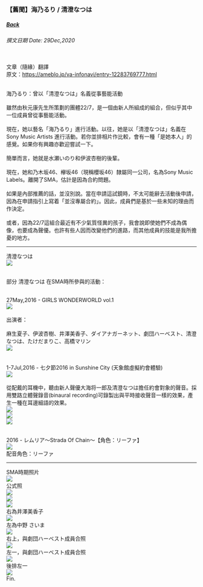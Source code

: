 ### 【舊聞】海乃るり / 清澄なつは
##### [Back](Article_List.md)
###### 撰文日期 Date: 29Dec,2020<br><br>

文章（隨緣）翻譯<br>
原文：https://ameblo.jp/va-infonavi/entry-12283769777.html<br><br>

海乃るり：曾以「清澄なつは」名義從事藝能活動<br><br>
雖然由秋元康先生所策劃的團體22/7，是一個由新人所組成的組合，但似乎其中一位成員曾從事藝能活動。<br><br>
現在，她以藝名「海乃るり」進行活動。以往，她是以「清澄なつは」名義在Sony Music Artists 進行活動。若你並排相片作比較，會有一種「是她本人」的感覺。如果你有興趣亦歡迎嘗試一下。<br><br>
簡單而言，她就是水瀬いのり和伊波杏樹的後輩。<br><br>
現在，她和乃木坂46、欅坂46（現稱櫻坂46）隸屬同一公司，名為Sony Music Labels。離開了SMA，估計是因為合約問題。<br><br>
如果是內部推薦的話，並沒別說。當在申請這試鏡時，不太可能辭去活動後申請，因為在申請指引上寫着「並沒專屬合約」。因此，成員們是基於一些未知的理由而作決定。<br><br>
或者，因為22/7這組合最近有不少氣質怪異的孩子，我會說即使她們不成為偶像，也要成為聲優。也許有些人因而改變他們的進路，而其他成員的技能是我所擔憂的地方。<br>

<hr>

清澄なつは<br>
<img src="../../../Img/Hosts/Article/Ruri_Past/Ruri_Profile.jpg" width="vw"><br><br>

部分 清澄なつは 在SMA時所參與的活動：<br><br>

27May,2016 - GIRLS WONDERWORLD vol.1<br>
<img src="../../../Img/Hosts/Article/Ruri_Past/GirlsWonderland.jpg" width="vw"><br><br>
<blockqoute>
出演者：<br><br>
麻生夏子、伊波杏樹、井澤美香子、ダイアナガーネット、劇団ハーベスト、清澄なつは、たけだまりこ、高橋マリン<br>
<img src="../../../Img/Hosts/Article/Ruri_Past/Name.jpg" width="vw"><br>
</blockqoute><br><br>
1-7Jul,2016 - 七夕節2016 in Sunshine City (天象館虛擬約會體驗)<br>
<img src="../../../Img/Hosts/Article/Ruri_Past/Star2016.jpg" width="vw"><br><br>
<blockqoute>
從配戴的耳機中，聽由新人聲優大海将一郎及清澄なつは擔任約會對象的聲音。採用雙路立體聲錄音(binaural recording)可錄製出與平時接收聲音一樣的效果，產生一種在耳邊細語的效果。
</blockqoute><br>
<img src="../../../Img/Hosts/Article/Ruri_Past/Star_1.jpg" width="vw"><br>
<img src="../../../Img/Hosts/Article/Ruri_Past/Star_2.jpg" width="vw"><br>
<img src="../../../Img/Hosts/Article/Ruri_Past/Star_3.jpg" width="vw"><br><br>

2016 - レムリア～Strada Of Chain～【角色：リーファ】<br>
<img src="../../../Img/Hosts/Article/Ruri_Past/Game.jpg" width="vw"><br>
配音角色：リーファ<br>

<hr>

SMA時期照片<br>
<img src="../../../Img/Hosts/Article/Ruri_Past/ProfilePic.jpg" width="vw"><br>
公式照<br>
<img src="../../../Img/Hosts/Article/Ruri_Past/Ruri_1.jpg" width="vw"><br>
<img src="../../../Img/Hosts/Article/Ruri_Past/Ruri_2.jpg" width="vw"><br>
<img src="../../../Img/Hosts/Article/Ruri_Past/Ruri_3.jpg" width="vw"><br>
右為井澤美香子<br>
<img src="../../../Img/Hosts/Article/Ruri_Past/Ruri_4.jpg" width="vw"><br>
左為中野 さいま<br>
<img src="../../../Img/Hosts/Article/Ruri_Past/Ruri_5.jpg" width="vw"><br>
右上，與劇団ハーベスト成員合照<br>
<img src="../../../Img/Hosts/Article/Ruri_Past/Ruri_6.jpg" width="vw"><br>
左一，與劇団ハーベスト成員合照<br>
<img src="../../../Img/Hosts/Article/Ruri_Past/Ruri_7.jpg" width="vw"><br>
後排左一<br>
<img src="../../../Img/Hosts/Article/Ruri_Past/Ruri_8.jpg" width="vw"><br>
Fin.